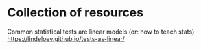 

# Collection of resources 

Common statistical tests are linear models (or: how to teach stats)
https://lindeloev.github.io/tests-as-linear/
